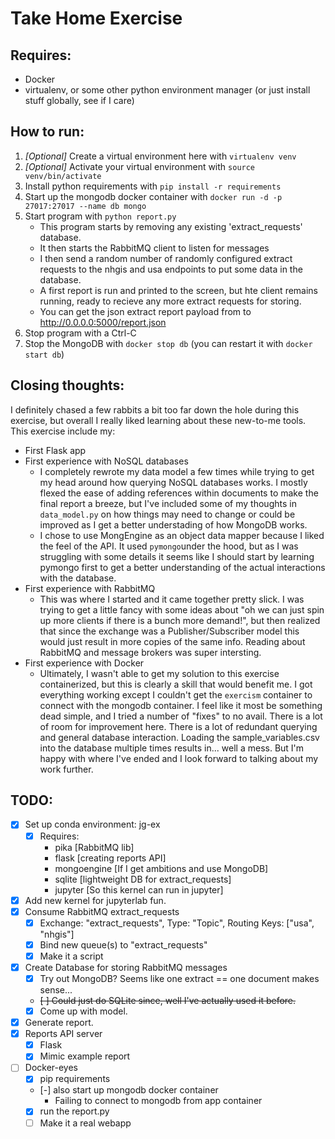 # Take Home Exercise

## Requires:
* Docker
* virtualenv, or some other python environment manager (or just install stuff globally, see if I care)

## How to run:
1. _[Optional]_ Create a virtual environment here with `virtualenv venv`
2. _[Optional]_ Activate your virtual environment with `source venv/bin/activate`
3. Install python requirements with `pip install -r requirements`
4. Start up the mongodb docker container with `docker run -d -p 27017:27017 --name db mongo`
5. Start program with `python report.py`
    * This program starts by removing any existing 'extract_requests' database.
    * It then starts the RabbitMQ client to listen for messages
    * I then send a random number of randomly configured extract requests to the
      nhgis and usa endpoints to put some data in the database.
    * A first report is run and printed to the screen, but hte client remains running,
      ready to recieve any more extract requests for storing.
    * You can get the json extract report payload from to http://0.0.0.0:5000/report.json
6. Stop program with a Ctrl-C
7. Stop the MongoDB with `docker stop db` (you can restart it with `docker start db`)

## Closing thoughts:

I definitely chased a few rabbits a bit too far down the hole during this exercise, but
overall I really liked learning about these new-to-me tools. This exercise include my:
* First Flask app
* First experience with NoSQL databases
    - I completely rewrote my data model a few times while trying to get my head around
      how querying NoSQL databases works. I mostly flexed the ease of adding references
      within documents to make the final report a breeze, but I've included some of my
      thoughts in `data_model.py` on how things may need to change or could be improved
      as I get a better understading of how MongoDB works.
    - I chose to use MongEngine as an object data mapper because I liked the feel of the
      API. It used `pymongo`under the hood, but as I was struggling with some details it
      seems like I should start by learning pymongo first to get a better understanding
      of the actual interactions with the database.
* First experience with RabbitMQ
    - This was where I started and it came together pretty slick. I was trying to get a
      little fancy with some ideas about "oh we can just spin up more clients if there
      is a bunch more demand!", but then realized that since the exchange was a
      Publisher/Subscriber model this would just result in more copies of the same info.
      Reading about RabbitMQ and message brokers was super intersting.
* First experience with Docker
    - Ultimately, I wasn't able to get my solution to this exercise containerized, but
      this is clearly a skill that would benefit me. I got everything working except I
      couldn't get the `exercism` container to connect with the mongodb container. I
      feel like it most be something dead simple, and I tried a number of "fixes" to no
      avail.
There is a lot of room for improvement here. There is a lot of redundant querying and
general database interaction. Loading the sample_variables.csv into the database
multiple times results in... well a mess. But I'm happy with where I've ended and
I look forward to talking about my work further.



## TODO:

* [X] Set up conda environment: jg-ex
  * [X] Requires:
    * pika [RabbitMQ lib]
    * flask [creating reports API]
    * mongoengine [If I get ambitions and use MongoDB]
    * sqlite [lightweight DB for extract_requests]
    * jupyter [So this kernel can run in jupyter]
* [X] Add new kernel for jupyterlab fun.
* [X] Consume RabbitMQ extract_requests
  * [X] Exchange: "extract_requests", Type: "Topic", Routing Keys: ["usa", "nhgis"]
  * [X] Bind new queue(s) to "extract_requests"
  * [X] Make it a script
* [X] Create Database for storing RabbitMQ messages
  * [X] Try out MongoDB? Seems like one extract == one document makes sense...
  * ~~[ ] Could just do SQLite since, well I've actually used it before.~~
  * [X] Come up with model.
* [X] Generate report.
* [X] Reports API server
  * [X] Flask
  * [X] Mimic example report
* [ ] Docker-eyes
  * [X] pip requirements
  * [-] also start up mongodb docker container
    - Failing to connect to mongodb from app container
  * [X] run the report.py
  * [ ] Make it a real webapp
